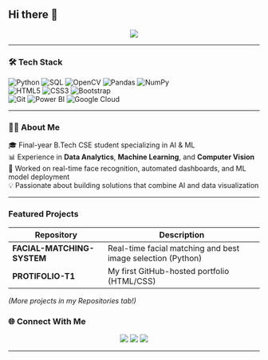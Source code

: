 ## Hi there 👋

<!-- ----------- HEAD SECTION ------------ -->

<p align="center">
  <img src="https://readme-typing-svg.herokuapp.com?color=0d8eceF&size=30&center=true&vCenter=true&width=550&height=70&lines=Hi,+👋+I'm+Gali+Yaswanth+Sai;Data+Analyst+|+AI+|+ML+Enthusiast;Final+Year+CS+Student">
</p>

<hr>

<!-- ----------- TECH STACK SECTION ------------ -->

### 🛠 Tech Stack

![Python](https://img.shields.io/badge/python-3670A0?style=for-the-badge&logo=python&logoColor=ffdd54) 
![SQL](https://img.shields.io/badge/sql-%23025E8C.svg?style=for-the-badge&logo=database&logoColor=white) 
![OpenCV](https://img.shields.io/badge/OpenCV-%23white.svg?style=for-the-badge&logo=opencv&logoColor=white) 
![Pandas](https://img.shields.io/badge/Pandas-150458?style=for-the-badge&logo=pandas&logoColor=white)
![NumPy](https://img.shields.io/badge/numpy-013243?style=for-the-badge&logo=numpy&logoColor=white)  
![HTML5](https://img.shields.io/badge/html5-%23E34F26.svg?style=for-the-badge&logo=html5&logoColor=white) 
![CSS3](https://img.shields.io/badge/css3-%231572B6.svg?style=for-the-badge&logo=css3&logoColor=white) 
![Bootstrap](https://img.shields.io/badge/bootstrap-%23563D7C.svg?style=for-the-badge&logo=bootstrap&logoColor=white)  
![Git](https://img.shields.io/badge/git-%23F05033.svg?style=for-the-badge&logo=git&logoColor=white)
![Power BI](https://img.shields.io/badge/PowerBI-F2C811?style=for-the-badge&logo=powerbi&logoColor=black) 
![Google Cloud](https://img.shields.io/badge/Google_Cloud-4285F4?style=for-the-badge&logo=googlecloud&logoColor=white)

<hr>

<!-- ----------- ABOUT SECTION ------------ -->

### 👨‍💻 About Me
🎓 Final-year B.Tech CSE student specializing in AI & ML  
📊 Experience in **Data Analytics**, **Machine Learning**, and **Computer Vision**  
🚀 Worked on real-time face recognition, automated dashboards, and ML model deployment  
💡 Passionate about building solutions that combine AI and data visualization  

<hr>


### Featured Projects
| Repository | Description |
|------------|-------------|
| **FACIAL-MATCHING-SYSTEM** | Real-time facial matching and best image selection (Python) |
| **PROTIFOLIO-T1** | My first GitHub-hosted portfolio (HTML/CSS) |

*(More projects in my Repositories tab!)*

<!-- ----------- CONNECT WITH ME SECTION ------------ -->

### 🌐 Connect With Me
<p align="center">
<a href="https://www.linkedin.com/in/gysai10042141st/" target="blank"><img src="https://img.shields.io/badge/LinkedIn-0077B5?style=for-the-badge&logo=linkedin&logoColor=white"/></a>
<a href="mailto:ir23st@outlook.com" target="blank"><img src="https://img.shields.io/badge/outlook-D14836?style=for-the-badge&logo=outlook&logoColor=white"/></a>
<a href="https://github.com/ir19stark28" target="blank"><img src="https://img.shields.io/badge/GitHub-100000?style=for-the-badge&logo=github&logoColor=white"/></a>
</p>

---
